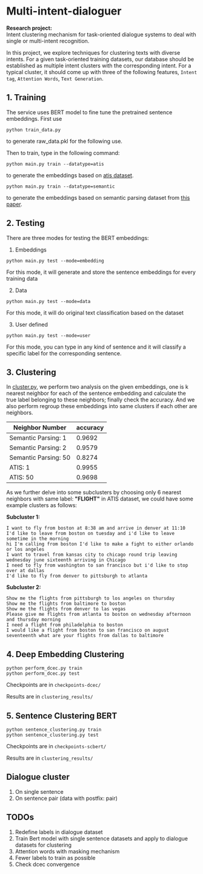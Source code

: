 # Multi-intent-dialoguer

**Research project:** <br>
Intent clustering mechanism for task-oriented dialogue systems to deal with single or multi-intent recognition.

In this project, we explore techniques for clustering texts with diverse intents. For a given task-oriented training datasets,
our database should be established as multiple intent clusters
with the corresponding intent. For a typical cluster, it should come up with three of the following features, `Intent tag`, `Attention Words`, `Text Generation`. 

## 1. Training
The service uses BERT model to fine tune the pretrained sentence embeddings. First use 
>
    python train_data.py
to generate raw_data.pkl for the following use.

Then to train, type in the following command:
>
    python main.py train --datatype=atis
to generate the embeddings based on [atis dataset](https://github.com/howl-anderson/ATIS_dataset).

>
    python main.py train --datatype=semantic
to generate the embeddings based on semantic parsing dataset from [this paper](https://arxiv.org/pdf/1810.07942.pdf).

## 2. Testing
There are three modes for testing the BERT embeddings:

1. Embeddings

>
    python main.py test --mode=embedding
For this mode, it will generate and store the sentence embeddings for every training data

2. Data

>
    python main.py test --mode=data
For this mode, it will do original text classification based on the dataset

3. User defined

>
    python main.py test --mode=user
For this mode, you can type in any kind of sentence and it will classify a specific label for the corresponding sentence.

## 3. Clustering
In [cluster.py](https://github.com/waynewu6250/Multi-intent-dialoguer/blob/master/clustering.py), we perform two analysis on the given embeddings, one is k nearest neighbor for each of the sentence embedding and calculate the true label belonging to these neighbors; finally check the accuracy. And we also perform regroup these embeddings into same clusters if each other are neighbors.


|    Neighbor Number     | accuracy |
|      ------------      | -------- | 
| Semantic Parsing: 1    |  0.9692  | 
| Semantic Parsing: 2    |  0.9579  | 
| Semantic Parsing: 50   |  0.8274  | 
| ATIS: 1                |  0.9955  |
| ATIS: 50               |  0.9698  |

As we further delve into some subclusters by choosing only 6 nearest neighbors with same label:
**"FLIGHT"** in ATIS dataset, we could have some example clusters as follows:

**Subcluster 1:**
>

    I want to fly from boston at 8:38 am and arrive in denver at 11:10
    I'd like to leave from boston on tuesday and i'd like to leave sometime in the morning
    hi I'm calling from boston I'd like to make a fight to either orlando or los angeles
    I want to travel from kansas city to chicago round trip leaving wednesday june sixteenth arriving in Chicago
    I need to fly from washington to san francisco but i'd like to stop over at dallas
    I'd like to fly from denver to pittsburgh to atlanta

**Subcluster 2:**
>
    Show me the flights from pittsburgh to los angeles on thursday
    Show me the flights from baltimore to boston
    Show me the flights from denver to las vegas
    Please give me flights from atlanta to boston on wednesday afternoon and thursday morning
    I need a flight from philadelphia to boston
    I would like a flight from boston to san francisco on august seventeenth what are your flights from dallas to baltimore

## 4. Deep Embedding Clustering
>
    python perform_dcec.py train
    python perform_dcec.py test

Checkpoints are in ``checkpoints-dcec/``

Results are in ``clustering_results/``

## 5. Sentence Clustering BERT
>
    python sentence_clustering.py train
    python sentence_clustering.py test

Checkpoints are in ``checkpoints-scbert/``

Results are in ``clustering_results/``

## Dialogue cluster
1. On single sentence
2. On sentence pair (data with postfix: pair)



## TODOs

1. Redefine labels in dialogue dataset
2. Train Bert model with single sentence datasets and apply to dialogue datasets for clustering
3. Attention words with masking mechanism
4. Fewer labels to train as possible
5. Check dcec convergence






